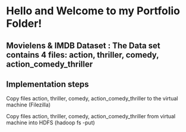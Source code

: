 # Hello and Welcome to my Portfolio Folder!

## Movielens & IMDB Dataset : The Data set contains 4 files: action, thriller, comedy, action_comedy_thriller

## Implementation steps
Copy files action, thriller, comedy, action_comedy_thriller to the virtual machine (Filezilla)

Copy files action, thriller, comedy, action_comedy_thriller from virtual machine into HDFS (hadoop fs -put)
